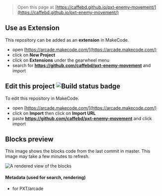  


> Open this page at [https://caffebd.github.io/pxt-enemy-movement/](https://caffebd.github.io/pxt-enemy-movement/)

## Use as Extension

This repository can be added as an **extension** in MakeCode.

* open [https://arcade.makecode.com/](https://arcade.makecode.com/)
* click on **New Project**
* click on **Extensions** under the gearwheel menu
* search for **https://github.com/caffebd/pxt-enemy-movement** and import

## Edit this project ![Build status badge](https://github.com/caffebd/pxt-enemy-movement/workflows/MakeCode/badge.svg)

To edit this repository in MakeCode.

* open [https://arcade.makecode.com/](https://arcade.makecode.com/)
* click on **Import** then click on **Import URL**
* paste **https://github.com/caffebd/pxt-enemy-movement** and click import

## Blocks preview

This image shows the blocks code from the last commit in master.
This image may take a few minutes to refresh.

![A rendered view of the blocks](https://github.com/caffebd/pxt-enemy-movement/raw/master/.github/makecode/blocks.png)

#### Metadata (used for search, rendering)

* for PXT/arcade
<script src="https://makecode.com/gh-pages-embed.js"></script><script>makeCodeRender("{{ site.makecode.home_url }}", "{{ site.github.owner_name }}/{{ site.github.repository_name }}");</script>

